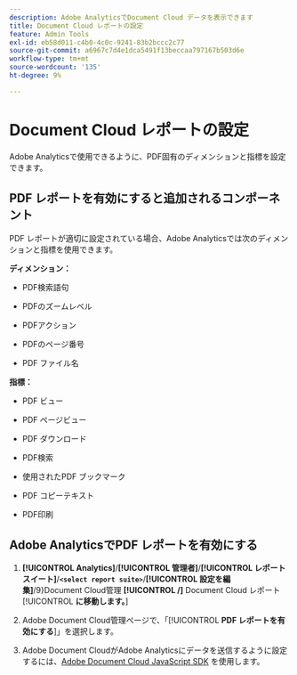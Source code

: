 ```yaml
---
description: Adobe AnalyticsでDocument Cloud データを表示できます
title: Document Cloud レポートの設定
feature: Admin Tools
exl-id: eb58d011-c4b0-4c0c-9241-83b2bccc2c77
source-git-commit: a6967c7d4e1dca5491f13beccaa797167b503d6e
workflow-type: tm+mt
source-wordcount: '135'
ht-degree: 9%

---
```


# Document Cloud レポートの設定

Adobe Analyticsで使用できるように、PDF固有のディメンションと指標を設定できます。

## PDF レポートを有効にすると追加されるコンポーネント

PDF レポートが適切に設定されている場合、Adobe Analyticsでは次のディメンションと指標を使用できます。

**ディメンション：**

* PDF検索語句

* PDFのズームレベル

* PDFアクション

* PDFのページ番号

* PDF ファイル名

**指標：**

* PDF ビュー

* PDF ページビュー

* PDF ダウンロード

* PDF検索

* 使用されたPDF ブックマーク

* PDF コピーテキスト

* PDF印刷

## Adobe AnalyticsでPDF レポートを有効にする

1. **[!UICONTROL Analytics]**/**[!UICONTROL 管理者]**/**[!UICONTROL レポートスイート]**/**`<select report suite>`**/**[!UICONTROL 設定を編集]**/9}Document Cloud管理 **[!UICONTROL /]** Document Cloud レポート [!UICONTROL **に移動します。**]

1. Adobe Document Cloud管理ページで、「[!UICONTROL **PDF レポートを有効にする**]」を選択します。

1. Adobe Document CloudがAdobe Analyticsにデータを送信するように設定するには、[Adobe Document Cloud JavaScript SDK](https://www.adobe.io/apis/documentcloud/dcsdk.html) を使用します。
